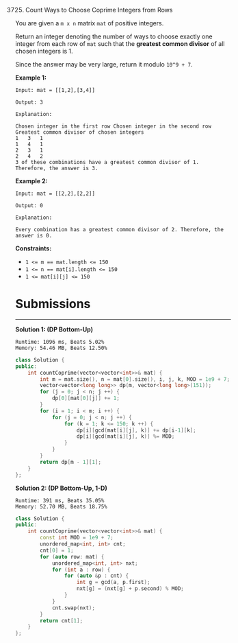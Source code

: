 3725. Count Ways to Choose Coprime Integers from Rows

You are given a `m x n` matrix `mat` of positive integers.

Return an integer denoting the number of ways to choose exactly one integer from each row of `mat` such that the **greatest common divisor** of all chosen integers is 1.

Since the answer may be very large, return it modulo `10^9 + 7`.

 

**Example 1:**
```
Input: mat = [[1,2],[3,4]]

Output: 3

Explanation:

Chosen integer in the first row	Chosen integer in the second row	Greatest common divisor of chosen integers
1	3	1
1	4	1
2	3	1
2	4	2
3 of these combinations have a greatest common divisor of 1. Therefore, the answer is 3.
```

**Example 2:**
```
Input: mat = [[2,2],[2,2]]

Output: 0

Explanation:

Every combination has a greatest common divisor of 2. Therefore, the answer is 0.
```
 

**Constraints:**

* `1 <= m == mat.length <= 150`
* `1 <= n == mat[i].length <= 150`
* `1 <= mat[i][j] <= 150`

# Submissions
---
**Solution 1: (DP Bottom-Up)**
```
Runtime: 1096 ms, Beats 5.02%
Memory: 54.46 MB, Beats 12.50%
```
```c++
class Solution {
public:
    int countCoprime(vector<vector<int>>& mat) {
        int m = mat.size(), n = mat[0].size(), i, j, k, MOD = 1e9 + 7;
        vector<vector<long long>> dp(m, vector<long long>(151));
        for (j = 0; j < n; j ++) {
            dp[0][mat[0][j]] += 1;
        }
        for (i = 1; i < m; i ++) {
            for (j = 0; j < n; j ++) {
                for (k = 1; k <= 150; k ++) {
                    dp[i][gcd(mat[i][j], k)] += dp[i-1][k];
                    dp[i][gcd(mat[i][j], k)] %= MOD;
                }
            }
        }
        return dp[m - 1][1];
    }
};
```

**Solution 2: (DP Bottom-Up, 1-D)**
```
Runtime: 391 ms, Beats 35.05%
Memory: 52.70 MB, Beats 18.75%
```
```c++
class Solution {
public:
    int countCoprime(vector<vector<int>>& mat) {
        const int MOD = 1e9 + 7;
        unordered_map<int, int> cnt;
        cnt[0] = 1;
        for (auto row: mat) {
            unordered_map<int, int> nxt;
            for (int a : row) {
                for (auto &p : cnt) {
                    int g = gcd(a, p.first);
                    nxt[g] = (nxt[g] + p.second) % MOD;
                }
            }
            cnt.swap(nxt);
        }
        return cnt[1];
    }
};
```

